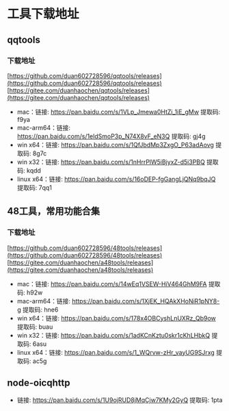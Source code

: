 # 工具下载地址

## qqtools

### 下载地址
[https://github.com/duan602728596/qqtools/releases](https://github.com/duan602728596/qqtools/releases)   
[https://gitee.com/duanhaochen/qqtools/releases](https://gitee.com/duanhaochen/qqtools/releases)
* mac：链接: https://pan.baidu.com/s/1VLp_Jmewa0HtZi_1iE_gMw 提取码: f9ya
* mac-arm64：链接: https://pan.baidu.com/s/1eldSmoP3p_N74X8vF_eN3Q 提取码: gj4g
* win x64：链接: https://pan.baidu.com/s/1QfJbdMp3ZxgO_P63adAovg 提取码: 8g7c
* win x32：链接: https://pan.baidu.com/s/1nHrrPlW5iBjyxZ-d5i3PBQ 提取码: kqdd
* linux x64：链接: https://pan.baidu.com/s/16oDEP-fgGangLjQNq9bqJQ 提取码: 7qq1

## 48工具，常用功能合集

### 下载地址
[https://github.com/duan602728596/48tools/releases](https://github.com/duan602728596/48tools/releases)   
[https://gitee.com/duanhaochen/a48tools/releases](https://gitee.com/duanhaochen/a48tools/releases)
* mac：链接: https://pan.baidu.com/s/14wEq1VSEW-HiV464GhM9FA 提取码: h92w
* mac-arm64：链接: https://pan.baidu.com/s/1XjEK_HQAkXHoNiR1pNY8-g 提取码: hne6
* win x64：链接: https://pan.baidu.com/s/178x4OBCyshLnUXRz_Qb9ow 提取码: buau
* win x32：链接: https://pan.baidu.com/s/1adKCnKztu0skr1cKhLHbkQ 提取码: 6asu
* linux x64：链接: https://pan.baidu.com/s/1_WQrvw-zHr_vayUG9SJrxg 提取码: ac5g

## node-oicqhttp

* 链接: https://pan.baidu.com/s/1U9ojRUD8jMqCjw7KMy2GyQ 提取码: 1pta
